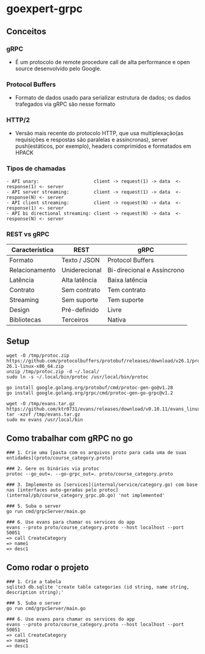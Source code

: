 # goexpert-grpc


## Conceitos
### gRPC
- É um protocolo de remote procedure call de alta performance e open source desenvolvido pelo Google.

### Protocol Buffers
- Formato de dados usado para serializar estrutura de dados; os dados trafegados via gRPC são nesse formato

### HTTP/2
- Versão mais recente do protocolo HTTP, que usa multiplexação(as requisições e respostas são paralelas e assíncronas), server push(estáticos, por exemplo), headers comprimidos e formatados em HPACK

### Tipos de chamadas
```
- API unary:                    client -> request(1) -> data  <- response(1) <- server
- API server streaming:         client -> request(1) -> data  <- response(N) <- server
- API client streaming:         client -> request(N) -> data  <- response(1) <- server
- API bi directional streaming: client -> request(N) -> data  <- response(N) <- server
```

### REST vs gRPC
| Característica | REST           | gRPC                        |
| -------------- | -------------- | --------------------------- |
| Formato        | Texto / JSON   | Protocol Buffers            |
| Relacionamento | Uniderecional  | Bi-direcional e Assíncrono  |
| Latência       | Alta latência  | Baixa latência              |
| Contrato       | Sem contrato   | Tem contrato                |
| Streaming      | Sem suporte    | Tem suporte                 |
| Design         | Pré-definido   | Livre                       |
| Bibliotecas    | Terceiros      | Nativa                      |


## Setup
``` shell
wget -O /tmp/protoc.zip https://github.com/protocolbuffers/protobuf/releases/download/v26.1/protoc-26.1-linux-x86_64.zip
unzip /tmp/protoc.zip -d ~/.local/
sudo ln -s ~/.local/bin/protoc /usr/local/bin/protoc

go install google.golang.org/protobuf/cmd/protoc-gen-go@v1.28
go install google.golang.org/grpc/cmd/protoc-gen-go-grpc@v1.2

wget -O /tmp/evans.tar.gz https://github.com/ktr0731/evans/releases/download/v0.10.11/evans_linux_amd64.tar.gz
tar -xzvf /tmp/evans.tar.gz
sudo mv evans /usr/local/bin
```

## Como trabalhar com gRPC no go
``` shell
### 1. Crie uma [pasta com os arquivos proto para cada uma de suas entidades](proto/course_category.proto)

### 2. Gere os binários via protoc
protoc --go_out=. --go-grpc_out=. proto/course_category.proto

### 3. Implemente os [services](internal/service/category.go) com base nas [interfaces auto-geradas pelo protoc](internal/pb/course_category_grpc.pb.go) 'not implemented'

### 5. Suba o server
go run cmd/grpcServer/main.go

### 6. Use evans para chamar os services do app
evans --proto proto/course_category.proto --host localhost --port 50051
=> call CreateCategory
=> name1
=> desc1
```



## Como rodar o projeto
``` shell
### 1. Crie a tabela
sqlite3 db.sqlite 'create table categories (id string, name string, description string);'

### 5. Suba o server
go run cmd/grpcServer/main.go

### 6. Use evans para chamar os services do app
evans --proto proto/course_category.proto --host localhost --port 50051
=> call CreateCategory
=> name1
=> desc1
```
